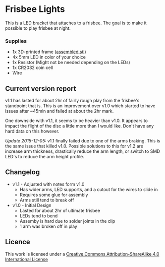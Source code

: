 # Frisbee Lights

This is a LED bracket that attaches to a frisbee. The goal is to make it possible to play frisbee at night.

### Supplies

  * 1x 3D-printed frame ([assembled.stl](exports/assembled.stl))
  * 4x 5mm LED in color of your choice
  * 1x Resistor (Might not be needed depending on the LEDs)
  * 1x CR2032 coin cell
  * Wire


## Current version report

v1.1 has lasted for about 2hr of fairly rough play from the frisbee's standpoint that is. This is an improvement over v1.0 which started to have issues after ~45min and failed at about the 2hr mark.

One downside with v1.1, it seems to be heavier than v1.0. It appears to impact the flight of the disc a little more than I would like. Don't have any hard data on this however.

_Update 2015-12-05:_ v1.1 finally failed due to one of the arms braking. This is the same issue that killed v1.0. Possible solutions to this for v1.2 are increase arm thickness, drastically reduce the arm length, or switch to SMD LED's to reduce the arm height profile.


## Changelog

  * v1.1 - Adjusted with notes form v1.0
    * Has wider arms, LED supports, and a cutout for the wires to slide in
    * Requires some glue for assembly
    * Arms still tend to break off
  * v1.0 - Initial Design
    * Lasted for about 2hr of ultimate frisbee
    * LEDs tend to bend
    * Assemby is hard due to solder joints in the clip
    * 1 arm was broken off in play


## Licence

This work is licensed under a [Creative Commons Attribution-ShareAlike 4.0 International License](http://creativecommons.org/licenses/by-sa/4.0/)

